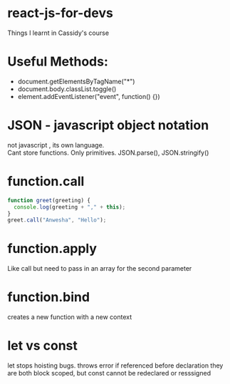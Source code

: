 # react-js-for-devs
Things I learnt in Cassidy's course

# Useful Methods:
- document.getElementsByTagName("*")
- document.body.classList.toggle()
- element.addEventListener("event", function() {})

# JSON - javascript object notation
not javascript , its own language.  
Cant store functions. Only primitives.
JSON.parse(), JSON.stringify()


# function.call

```js
function greet(greeting) {
  console.log(greeting + "," + this);
}
greet.call("Anwesha", "Hello");
```

# function.apply
Like call but need to pass in an array for the second parameter

# function.bind
creates a new function with a new context

# let vs const 
let stops hoisting bugs. throws error if referenced before declaration
they are both block scoped, but const cannot be redeclared or resssigned
